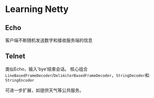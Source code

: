 # Learning Netty

## Echo
客户端不断随机发送数字和接收服务端的信息

## Telnet
类似Echo，输入'bye’结束会话。
核心组合`LineBasedFrameDecoder`/`DelimiterBasedFrameDecoder`，`StringDecoder`和`StringEncoder`

可进一步扩展，如提供天气等公共服务。
